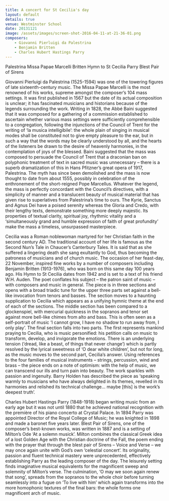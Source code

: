 ```yaml
---
title: A concert for St Cecilia's day
layout: default
details: true
venue: Westminster School
date: 20131121
image: /assets/images/screen-shot-2016-04-11-at-21-36-01.png
composers:
    - Giovanni Pierluigi da Palestrina
    - Benjamin Britten
    - Charles Hubert Hastings Parry
---
```

Palestrina Missa Papae Marcelli
Britten Hymn to St Cecilia
Parry Blest Pair of Sirens

Giovanni Pierluigi da Palestrina (1525-1594) was one of the towering figures of late sixteenth-century music.  The Missa Papae Marcelli is the most renowned of his works, supreme amongst the composer’s 104 mass settings.  It was first published in 1567 but the date of its actual composition is unclear; it has fascinated musicians and historians because of the legends surrounding the work.  Writing in 1828, the Abbé Baini suggested that it was composed for a gathering of a commission established to ascertain whether various mass settings were sufficiently comprehensible to a congregation, following the injunctions of the Council of Trent for the writing of ‘la musica intelligibile’: the whole plain of singing in musical modes shall be constituted not to give empty pleasure to the ear, but in such a way that the words may be clearly understood by all, and the hearts of the listeners be drawn to the desire of heavenly harmonies, in the contemplation of joys of the blessed.  Baini suggested that the mass was composed to persuade the Council of Trent that a draconian ban on polyphonic treatment of text in sacred music was unnecessary – there is a superb dramatization of this in Hans Pfitzner’s great opera of 1917, Palestrina.  The myth has since been demolished and the mass is now thought to date from about 1555, possibly in celebration of the enthronement of the short-reigned Pope Marcellus.  Whatever the legend, the mass is perfectly concordant with the Council’s directives, with a simplicity of manner and a translucent beauty of musical material that has given rise to superlatives from Palestrina’s time to ours. The Kyrie, Sanctus and Agnus Dei have a poised serenity whereas the Gloria and Credo, with their lengthy texts, demonstrate something more deeply majestic.  Its properties of textual clarity, spiritual joy, rhythmic vitality and a ‘simultaneously grand and humble expression of faith of great profundity’ make the mass a timeless, unsurpassed masterpiece.

Cecilia was a Roman noblewoman martyred for her Christian faith in the second century AD. The traditional account of her life is famous as the Second Nun’s Tale in Chaucer’s Canterbury Tales. It is said that as she suffered a lingering death she sang exultantly to God, thus becoming the patroness of musicians and of church music. The occasion of her feast-day, 22 November, inspired fine works by a number of composers including Benjamin Britten (1913-1976), who was born on this same day 100 years ago.  His Hymn to St Cecilia dates from 1942 and is set to a text of his friend W.H. Auden.  The poet conflates his subject – the patron saint of music – with composers and music in general.  The piece is in three sections and opens with a broad triadic tune for the upper three parts set against a bell-like invocation from tenors and basses.  The section moves to a haunting supplication to Cecilia which appears as a unifying hymnic theme at the end of each of the sections.  The middle section has been compared to a glockenspiel, with mercurial quickness in the sopranos and tenor set against more bell-like chimes from alto and bass.  This is often seen as a self-portrait of music ‘I cannot grow, I have no shadow to run away from, I only play’.  The final section falls into two parts.  The first represents mankind praying to Cecilia, who is music personified: his petition calls on music to transform, develop, and invigorate the emotions.  There is an underlying tension (‘dread, like a beast, of things that never change’) which is partly resolved by the lyrical sweetness of ‘O dear white children’, but not for long, as the music moves to the second part, Cecilia’s answer.  Using references to the four families of musical instruments – strings, percussion, wind and brass – the piece ends on a note of optimism: with the help of music, we can transcend our ills and turn pain into beauty.  The work sparkles with passion and ingenuity.  Barry Holden has described the piece as ‘speaking warmly to musicians who have always delighted in its themes, revelled in its harmonies and relished its technical challenge… maybe [this] is the work’s deepest truth’.

Charles Hubert Hastings Parry (1848-1918) began writing music from an early age but it was not until 1880 that he achieved national recognition with the première of his piano concerto at Crystal Palace.  In 1894 Parry was appointed Director of the Royal College of Music; he was knighted in 1898 and made a baronet five years later.  Blest Pair of Sirens, one of the composer’s best-known works, was written in 1887 and is a setting of Milton’s Ode ‘At a solemn musick’.  Milton combines the classical Greek idea of a lost Golden Age with the Christian doctrine of the Fall, the poem ending with the prayer that through the blest pair of Sirens – Voice and Verse – we may once again unite with God’s own ‘celestial concert’.  Its originality, passion and fluent technical mastery were unprecedented, effectively establishing Parry as the leading composer of the day.  The leisurely setting finds imaginative musical equivalents for the magnificent sweep and solemnity of Milton’s verse.  The culmination, ‘O may we soon again renew that song’, spreads from the sopranos to the whole choir before turning seamlessly into a fugue on ‘To live with him’ which again transforms into the more homophonic textures of the final bars: the whole forms one magnificent arch of music.